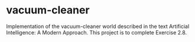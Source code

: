 # vacuum-cleaner
Implementation of the vacuum-cleaner world described in the text  Artificial Intelligence: A Modern Approach.  This project is to complete Exercise 2.8.
